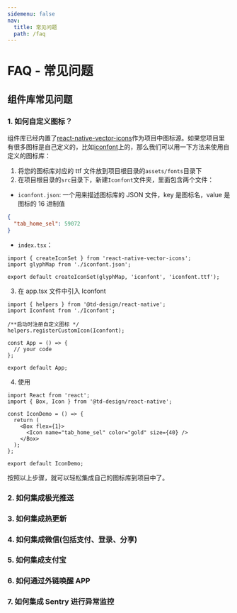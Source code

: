```yaml
---
sidemenu: false
nav:
  title: 常见问题
  path: /faq
---
```


# FAQ - 常见问题

## 组件库常见问题

### 1. 如何自定义图标？

组件库已经内置了[react-native-vector-icons](https://oblador.github.io/react-native-vector-icons/)作为项目中图标源。如果您项目里有很多图标是自己定义的，比如[iconfont](https://www.iconfont.cn/)上的，那么我们可以用一下方法来使用自定义的图标库：

1. 将您的图标库对应的 ttf 文件放到项目根目录的`assets/fonts`目录下
2. 在项目根目录的`src`目录下，新建`Iconfont`文件夹，里面包含两个文件：

- `iconfont.json`: 一个用来描述图标库的 JSON 文件，key 是图标名，value 是图标的 16 进制值

```json
{
  "tab_home_sel": 59072
}
```

- `index.tsx`：

```tsx | pure
import { createIconSet } from 'react-native-vector-icons';
import glyphMap from './iconfont.json';

export default createIconSet(glyphMap, 'iconfont', 'iconfont.ttf');
```

3. 在 app.tsx 文件中引入 Iconfont

```tsx | pure
import { helpers } from '@td-design/react-native';
import Iconfont from './Iconfont';

/**启动时注册自定义图标 */
helpers.registerCustomIcon(Iconfont);

const App = () => {
  // your code
};

export default App;
```

4. 使用

```tsx | pure
import React from 'react';
import { Box, Icon } from '@td-design/react-native';

const IconDemo = () => {
  return (
    <Box flex={1}>
      <Icon name="tab_home_sel" color="gold" size={40} />
    </Box>
  );
};

export default IconDemo;
```

按照以上步骤，就可以轻松集成自己的图标库到项目中了。

### 2. 如何集成极光推送

### 3. 如何集成热更新

### 4. 如何集成微信(包括支付、登录、分享)

### 5. 如何集成支付宝

### 6. 如何通过外链唤醒 APP

### 7. 如何集成 Sentry 进行异常监控
